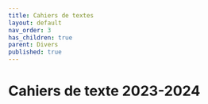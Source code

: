 ```yaml
---
title: Cahiers de textes
layout: default
nav_order: 3
has_children: true
parent: Divers
published: true
---
```

# Cahiers de texte 2023-2024


